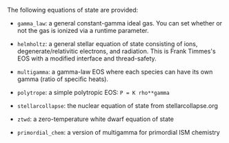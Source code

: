 The following equations of state are provided:

* `gamma_law`: a general constant-gamma ideal gas.  You can
  set whether or not the gas is ionized via a runtime parameter.

* `helmholtz`: a general stellar equation of state consisting of
  ions, degenerate/relativitic electrons, and radiation.  This is Frank
  Timmes's EOS with a modified interface and thread-safety.

* `multigamma`: a gamma-law EOS where each species can have its own
  gamma (ratio of specific heats).

* `polytrope`: a simple polytropic EOS: `P = K rho**gamma`

* `stellarcollapse`: the nuclear equation of state from
  stellarcollapse.org

* `ztwd`: a zero-temperature white dwarf equation of state

* `primordial_chem`: a version of multigamma for primordial ISM chemistry
